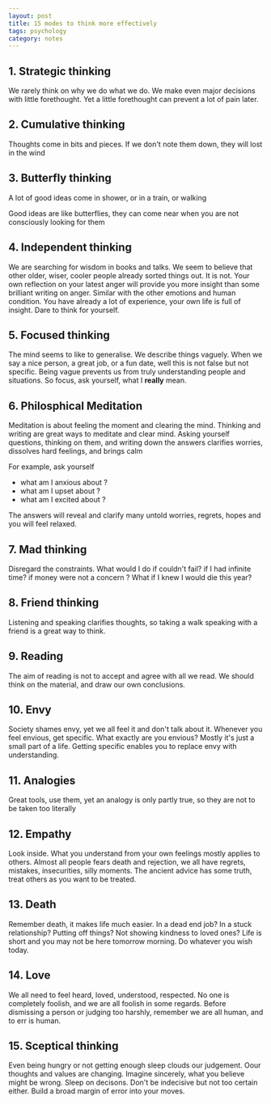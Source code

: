 ```yaml
---
layout: post
title: 15 modes to think more effectively 
tags: psychology
category: notes
--- 
```


## 1. Strategic thinking

We rarely think on why we do what we do. We make even major decisions with little forethought. Yet a little forethought can prevent a lot of pain later. 

## 2. Cumulative thinking

Thoughts come in bits and pieces. If we don't note them down, they will lost in the wind

## 3. Butterfly thinking

A lot of good ideas come in shower, or in a train, or walking

Good ideas are like butterflies, they can come near when you are not consciously looking for them 

## 4. Independent thinking

We are searching for wisdom in books and talks. We seem to believe that other older, wiser, cooler people already sorted things out. It is not. Your own reflection on your latest anger will provide you more insight than some brilliant writing on anger.  Similar with the other emotions and human condition. You have already a lot of experience, your own life is full of insight. Dare to think for yourself. 

## 5. Focused thinking 

The mind seems to like to generalise. We describe things vaguely. When we say a nice person, a great job, or a fun date, well this is not false but not specific. Being vague prevents us from truly understanding people and situations. So focus, ask yourself, what I **really** mean.

## 6. Philosphical Meditation 

Meditation is about feeling the moment and clearing the mind. Thinking and writing are great ways to meditate and clear mind. Asking yourself questions, thinking on them, and writing down the answers clarifies worries, dissolves hard feelings, and brings calm 

For example, ask yourself 
* what am I anxious about ? 
* what am I upset about ? 
* what am I excited about ? 

The answers will reveal and clarify many untold worries, regrets, hopes and you will feel relaxed. 

## 7. Mad thinking 
Disregard the constraints. What would I do if couldn't fail? if I had infinite time? if money were not a concern ? What if I knew I would die this year? 

## 8. Friend thinking 

Listening and speaking clarifies thoughts, so taking a walk speaking with a friend is a great way to think. 

## 9. Reading 

The aim of reading is not to accept and agree with all we read. We should think on the material, and draw our own conclusions.

## 10. Envy

Society shames envy, yet we all feel it and don't talk about it. Whenever you feel envious, get specific. What exactly are you envious? Mostly it's just a small part of a life. Getting specific enables you to replace envy with understanding. 

## 11. Analogies

Great tools, use them, yet an analogy is only partly true, so they are not to be taken too literally 

## 12. Empathy 
Look inside. What you understand from your own feelings mostly applies to others. Almost all people fears death and rejection, we all have regrets, mistakes, insecurities, silly moments. The ancient advice has some truth, treat others as you want to be treated. 

 ## 13. Death

 Remember death, it makes life much easier. In a dead end job? In a stuck relationship? Putting off things? Not showing kindness to loved ones? Life is short and you may not be here tomorrow morning. Do whatever you wish today.


 ## 14. Love 
We all need to feel heard, loved, understood, respected. No one is completely foolish, and we are all foolish in some regards. Before dismissing a person or judging too harshly, remember we are all human, and to err is human. 

## 15. Sceptical thinking 

Even being hungry or not getting enough sleep clouds our judgement. Oour thoughts and values are changing. Imagine sincerely, what you believe might be wrong. Sleep on decisons. Don't be indecisive but not too certain either. Build a broad margin of error into your moves. 




